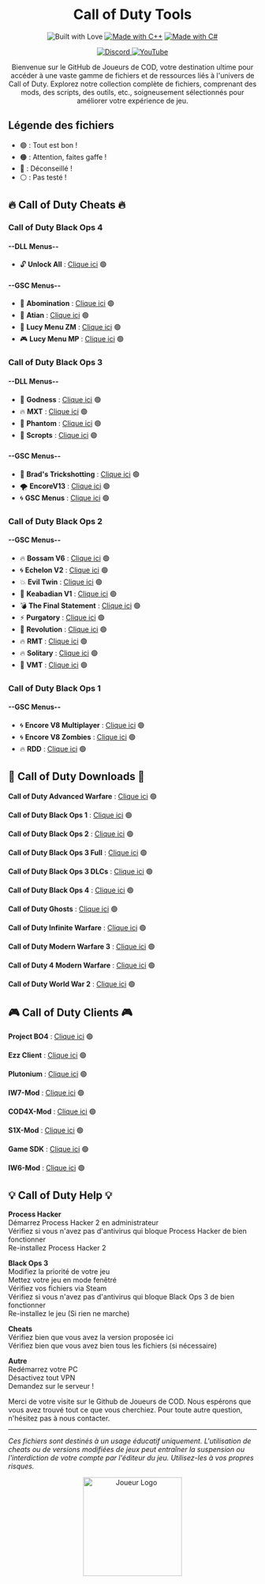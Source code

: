 <h1 align="center">Call of Duty Tools</h1>

<p align="center">
  <img src="https://forthebadge.com/images/badges/built-with-love.svg" alt="Built with Love">
  <a href="https://forthebadge.com"><img src="https://forthebadge.com/images/badges/made-with-c-plus-plus.svg" alt="Made with C++"></a>
  <a href="https://forthebadge.com"><img src="https://forthebadge.com/images/badges/made-with-c-sharp.svg" alt="Made with C#"></a>
</p>

<p align="center">
  <a href="https://discord.gg/cod-fr">
    <img src="https://img.shields.io/badge/Discord-5865F2?style=for-the-badge&logo=discord&logoColor=white" alt="Discord">
  </a>
  <a href="https://www.youtube.com/@OmegaSurCOD">
    <img src="https://img.shields.io/badge/YouTube-FF0000?style=for-the-badge&logo=youtube&logoColor=white" alt="YouTube">
  </a>
</p>

<p align="center">Bienvenue sur le GitHub de Joueurs de COD, votre destination ultime pour accéder à une vaste gamme de fichiers et de ressources liés à l'univers de Call of Duty. Explorez notre collection complète de fichiers, comprenant des mods, des scripts, des outils, etc., soigneusement sélectionnés pour améliorer votre expérience de jeu.</p>

## Légende des fichiers
- 🟢 : Tout est bon !
- 🟠 : Attention, faites gaffe !
- 🔴 : Déconseillé !
- ⚪ : Pas testé !

## 🔥 **Call of Duty Cheats** 🔥

### **Call of Duty Black Ops 4**

#### --DLL Menus--
- 🔓 **Unlock All** : [Clique ici](https://mega.nz/file/UasjBQJZ#3MT20fpnCZh3D73zBIh6yIX2yNT6Bh3SydtkG62DZMY) 🟢

#### --GSC Menus--
- 👹 **Abomination** : [Clique ici](https://github.com/SirCryptic/Abomination-Unofficial) 🟢
- 🌟 **Atian** : [Clique ici](https://github.com/ate47/t8-atian-menu) 🟢
- 👾 **Lucy Menu ZM** : [Clique ici](https://github.com/TheUnknownCod3r/BO4-Lucy-Menu) 🟢
- 🎮 **Lucy Menu MP** : [Clique ici](https://github.com/TheUnknownCod3r/BO4-Lucy-MP-Base) 🟢

### **Call of Duty Black Ops 3**

#### --DLL Menus--
- 💪 **Godness** : [Clique ici](https://pastebin.com/iUVPmvRx) 🟢
- 🔥 **MXT** : [Clique ici](https://www.mediafire.com/file/zq2w719xpfjpk05/MXT+1.1.2.zip/file) 🟢
- 👻 **Phantom** : [Clique ici](https://mega.nz/file/tWVkhRia#JehoVcYGJkFXhKOSiu0pSQTLBUaB3wIHuWPIwbzhP7I) 🟢
- 🎯 **Scropts** : [Clique ici](https://mega.nz/file/oaUmDRLb#lLC9fxgjiFBL09wjCOBr7B13OaoKrwLXXo3GzEr5UuU) 🟢

#### --GSC Menus--
- 🎯 **Brad's Trickshotting** : [Clique ici](https://steamcommunity.com/sharedfiles/filedetails/?id=2079910029&searchtext=Mod+Menu) 🟢
- 🌪️ **EncoreV13** : [Clique ici](https://steamcommunity.com/sharedfiles/filedetails/?id=794367203&searchtext=Mod+Menu) 🟢
- 🌀 **GSC Menus** : [Clique ici](https://www.mediafire.com/file/cgy6n21tlyy7bfm/GSC+injector.zip/file) 🟢

### **Call of Duty Black Ops 2**

#### --GSC Menus--
- 🔥 **Bossam V6** : [Clique ici](https://mega.nz/file/IkUkhK6L#4mFGX4J-cplFaGVuP2awBkyIapdy2vrrYApDrywXJPg) 🟢
- 🌀 **Echelon V2** : [Clique ici](https://www.mediafire.com/file/54t2l2h70f91emb/echelon_v2_mod_menu-compiled.gsc/file) 🟢
- 💥 **Evil Twin** : [Clique ici](https://www.mediafire.com/folder/powrexwrzut47/Evil+Twin+(V1)) 🟢
- 🌈 **Keabadian V1** : [Clique ici](https://www.mediafire.com/file/tuk22bp83ozkevw/Keabadian_v2.0.zip/file) 🟢
- 💣 **The Final Statement** : [Clique ici](https://www.mediafire.com/file/077hcbargt7pcq0/The_Final_Statement_0.5.rar/file) 🟢
- ⚡ **Purgatory** : [Clique ici](https://www.mediafire.com/file/dkmclt7y8fwm9k7/the_purgatory_mod_menu-compiled.gsc/file) 🟢
- 👑 **Revolution** : [Clique ici](https://www.mediafire.com/file/tvi6d23i0d6qc4n/Revolution_by_FBModderFresh.gscr/file) 🟢
- 🔥 **RMT** : [Clique ici](https://www.mediafire.com/file/ow37neconkyelr1/rmt_zombies_menu_v2.6_mod_menu-compiled.gsc/file) 🟢
- 🔥 **Solitary** : [Clique ici](https://www.mediafire.com/file/idvp40jtwyme4wq/solitary_mod_menu-compiled.gsc/file) 🟢
- 🔫 **VMT** : [Clique ici](https://www.mediafire.com/file/46f0gswvus88jpu/vmt_mod_menu-compiled.gsc/file) 🟢

### **Call of Duty Black Ops 1**

#### --GSC Menus--
- 🌀 **Encore V8 Multiplayer** : [Clique ici](https://www.mediafire.com/file/ufaqzg46s3b6zji/EncoreV8+Multiplayer.rar/file) 🟢
- 🌀 **Encore V8 Zombies** : [Clique ici](https://www.mediafire.com/file/z2l7dtufsyg2ejv/EncoreV8+Zombies.rar/file) 🟢
- 🔥 **RDD** : [Clique ici](https://github.com/roachnacs/redemption-bo1-gsc) 🟢

## 🚀 **Call of Duty Downloads** 🚀

**Call of Duty Advanced Warfare** : [Clique ici](https://mega.nz/file/0blT0ZQa#WUK0nwuWF5_tnt9NxjIFfesmDwkv2Gg_K-Qs_kXhmfU) 🟢

**Call of Duty Black Ops 1** : [Clique ici](https://mega.nz/file/UOF0ibKT#Z4SMTDrUJKjvnovsPEZ_W9rggrLRlJrwF7KCpiCw218) 🟢

**Call of Duty Black Ops 2** : [Clique ici](https://mega.nz/file/0GlxgBIR#RJoaHDXQIZDQ1F-crJvSkozAcYVhqeCzeVgGwSOoc_s) 🟢

**Call of Duty Black Ops 3 Full** : [Clique ici](https://mega.nz/file/dDl0xZIJ#Kcz4qQbukS5ua_SwFxug9Z5z3FfDEHCWGu2XJN_8frE) 🟢

**Call of Duty Black Ops 3 DLCs** : [Clique ici](https://drive.google.com/drive/folders/1Egn1SX3Bv8kkdsCJt4HuzdI-92V5c-z8?usp=drive_link) 🟢

**Call of Duty Black Ops 4** : [Clique ici](https://mega.nz/file/VbcnTYha#5jmDU9uuMQOpz-P2_RsdL7c7FtbXIhfXPiubCWLzheM) 🟢

**Call of Duty Ghosts** : [Clique ici](https://mega.nz/file/BacC0CyL#jin4L5h0ssD5J350V580SpdFg9_ZQQOzXhemQElAduA) 🟢

**Call of Duty Infinite Warfare** : [Clique ici](https://mega.nz/file/4PdiELjS#Cj9yGrkOPXDWnWRjeE1A66pl9u_UGIxOmWsQycjYvUo) 🟢

**Call of Duty Modern Warfare 3** : [Clique ici](https://steamunlocked.net/25-call-of-duty-modern-warfare-3-free-download-2/) 🟢

**Call of Duty 4 Modern Warfare** : [Clique ici](https://www.mediafire.com/file/498gner89hj16mc/COD4.zip/file) 🟢

**Call of Duty World War 2** : [Clique ici](https://steamunlocked.net/b67926-call-of-duty-ww2-free-download/) 🟢

## 🎮 **Call of Duty Clients** 🎮

**Project BO4** : [Clique ici](https://github.com/project-bo4/shield-development) 🟢

**Ezz Client** : [Clique ici](https://github.com/Ezz-lol/boiii-free) 🟢

**Plutonium** : [Clique ici](https://plutonium.pw) 🟢

**IW7-Mod** : [Clique ici](https://mega.nz/file/BLtRUTbJ#RxN7dcWEdlUtqRT1caQbtAvGdFWIiqHQF3kuM9ym-x0) 🟢

**COD4X-Mod** : [Clique ici](https://cod4x.ovh/t/releases/24) 🟢

**S1X-Mod** : [Clique ici](https://mega.nz/file/sflhEByC#uvY4sFzEEFx2MBSUDJTMZWl3Vifdr-H-v6BgqphjTBQ) 🟢

**Game SDK** : [Clique ici](https://mega.nz/file/UDFm1b7Y#rYrTejV-Im2e55WFkV9dQActOzRZ4v8hqSwhcWAaJL8) 🟢

**IW6-Mod** : [Clique ici](https://mega.nz/file/UDFm1b7Y#rYrTejV-Im2e55WFkV9dQActOzRZ4v8hqSwhcWAaJL8) 🟢

## 💡 **Call of Duty Help** 💡

**Process Hacker** <br>
Démarrez Process Hacker 2 en administrateur <br>
Vérifiez si vous n'avez pas d'antivirus qui bloque Process Hacker de bien fonctionner <br>
Re-installez Process Hacker 2 

**Black Ops 3** <br>
Modifiez la priorité de votre jeu <br>
Mettez votre jeu en mode fenêtré <br>
Vérifiez vos fichiers via Steam <br>
Vérifiez si vous n'avez pas d'antivirus qui bloque Black Ops 3 de bien fonctionner <br>
Re-installez le jeu (Si rien ne marche)

**Cheats** <br>
Vérifiez bien que vous avez la version proposée ici <br>
Vérifiez bien que vous avez bien tous les fichiers (si nécessaire)

**Autre** <br>
Redémarrez votre PC <br>
Désactivez tout VPN <br>
Demandez sur le serveur !

Merci de votre visite sur le Github de Joueurs de COD. Nous espérons que vous avez trouvé tout ce que vous cherchiez. Pour toute autre question, n'hésitez pas à nous contacter.

---

*Ces fichiers sont destinés à un usage éducatif uniquement. L'utilisation de cheats ou de versions modifiées de jeux peut entraîner la suspension ou l'interdiction de votre compte par l'éditeur du jeu. Utilisez-les à vos propres risques.*

</div>
<p align="center">
  <img src="https://media.discordapp.net/attachments/1184104514974928968/1245630001055924284/Cod.png?ex=665972d6&is=66582156&hm=e99bb26d9fb497f6e5f4b7e30e95142ee6c1c8c0cecd8e2225c4c75274a1803a&=&format=webp&quality=lossless&width=700&height=700" alt="Joueur Logo" width="200" height="200">
</p>
